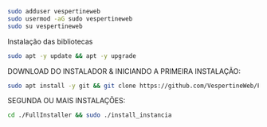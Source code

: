 
```bash
sudo adduser vespertineweb
sudo usermod -aG sudo vespertineweb
sudo su vespertineweb
```

Instalação das bibliotecas

```bash
sudo apt -y update && apt -y upgrade
```

DOWNLOAD DO INSTALADOR & INICIANDO A PRIMEIRA INSTALAÇÃO:

```bash
sudo apt install -y git && git clone https://github.com/VespertineWeb/FullInstaller.git && sudo chmod -R 777 FullInstaller && cd FullInstaller && sudo ./install_primaria
```

SEGUNDA OU MAIS INSTALAÇÕES:
```bash
cd ./FullInstaller && sudo ./install_instancia
```

